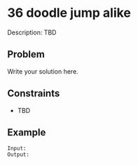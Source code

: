 # 36 doodle jump alike

Description: TBD

## Problem

Write your solution here.

## Constraints

- TBD

## Example

```
Input:
Output:
```
